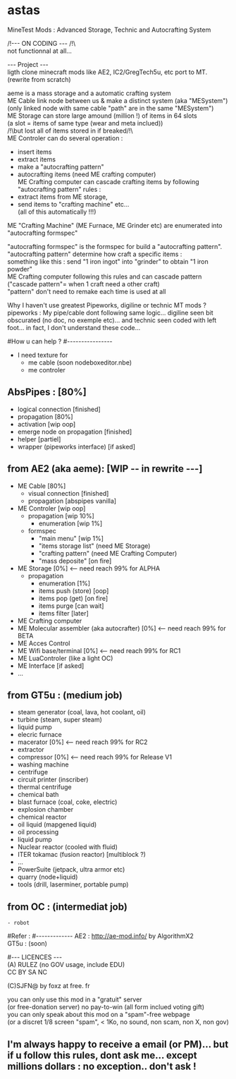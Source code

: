 # astas   
MineTest Mods : Advanced Storage, Technic and Autocrafting System   
   
/!\--- ON CODING --- /!\   
not functionnal at all... 

--- Project ---   
ligth clone minecraft mods like AE2, IC2/GregTech5u, etc port to MT.
(rewrite from scratch)

aeme is a mass storage and a automatic crafting system   
ME Cable link node between us & make a distinct system (aka "MESystem")   
(only linked node with same cable "path" are in the same "MESystem")   
ME Storage can store large amound (million !) of items in 64 slots    
(a slot = items of same type (wear and meta inclued))    
/!\but lost all of items stored in if breaked/!\   
ME Controler can do several operation :   
- insert items 
- extract items   
- make a "autocrafting pattern"   
- autocrafting items (need ME crafting computer)   
ME Crafting computer can cascade crafting items by following "autocrafting pattern" rules :   
- extract items from ME storage,    
- send items to "crafting machine" etc...    
(all of this automatically !!!)    
    
ME "Crafting Machine" (ME Furnace, ME Grinder etc) are enumerated into "autocrafting formspec"   
    
"autocrafting formspec" is the formspec for build a "autocrafting pattern".   
"autocrafting pattern" determine how craft a specific items :   
something like this : send "1 iron ingot" into "grinder" to obtain "1 iron powder"  
ME Crafting computer following this rules and can cascade pattern   
("cascade pattern"= when 1 craft need a other craft)   
"pattern" don't need to remake each time is used at all

<troll mode="bashing">   
Why I haven't use greatest Pipeworks, digiline or technic MT mods ?   
pipeworks : My pipe/cable dont following same logic...       
digiline seen bit obscurated (no doc, no exemple etc)...   
and technic seen coded with <here>left foot</here>...   
in fact, I don't understand these code...   
</troll>   

#How u can help ?
#----------------
- I need texture for
	- me cable (soon nodeboxeditor.nbe)
	- me controler	
	
AbsPipes : [80%]   
----------   
 - logical connection [finished]
 - propagation [80%]
 - activation [wip oop]
 - emerge node on propagation [finished]
 - helper [partiel]    
 - wrapper (pipeworks interface) [if asked]
     
from AE2 (aka aeme): [WIP -- in rewrite ---]
----------   
  - ME Cable [80%]
	- visual connection [finished]
	- propagation [abspipes vanilla]
  - ME Controler [wip oop]
	- propagation [wip 10%]
		- enumeration [wip 1%]
	- formspec
		- "main menu" [wip 1%]
		- "items storage list" (need ME Storage)
		- "crafting pattern" (need ME Crafting Computer)
		- "mass deposite" [on fire]
  - ME Storage [0%] <-- need reach 99% for ALPHA
	- propagation
		- enumeration [1%]
		- items push (store) [oop]
		- items pop (get) [on fire]
		- items purge [can wait]
		- items filter [later]
  - ME Crafting computer 		
  - ME Molecular assembler (aka autocrafter) [0%]   <-- need reach 99% for BETA   
  - ME Acces Control
  - ME Wifi base/terminal [0%] <-- need reach 99% for RC1   
  - ME LuaControler (like a light OC)   
  - ME Interface [if asked]  
  - ...   

         
from GT5u : (medium job)     
-----------     
   - steam generator (coal, lava, hot coolant, oil)    
   - turbine (steam, super steam)       
   - liquid pump     
   - elecric furnace    
   - macerator [0%] <-- need reach 99% for RC2   
   - extractor    
   - compressor [0%] <-- need reach 99% for Release V1       
   - washing machine    
   - centrifuge    
   - circuit printer (inscriber)    
   - thermal centrifuge    
   - chemical bath    
   - blast furnace (coal, coke, electric)      
   - explosion chamber   
   - chemical reactor  
   - oil liquid (mapgened liquid)    
   - oil processing    
   - liquid pump    
   - Nuclear reactor (cooled with fluid)    
   - ITER tokamac (fusion reactor) [multiblock ?)   
   - ...
   - PowerSuite (jetpack, ultra armor etc)    
   - quarry (node+liquid)    
   - tools (drill, laserminer, portable pump)    
   
from OC : (intermediat job)     
---------    
	- robot    
	
#Refer :
#-------------
AE2 : http://ae-mod.info/ by AlgorithmX2   
GT5u : (soon)


#--- LICENCES ---   
(A) RULEZ (no GOV usage, include EDU)        
CC BY SA NC   

(C)SJFN@ by foxz at free. fr

you can only use this mod in a "gratuit" server   
(or free-donation server)
no pay-to-win (all form inclued voting gift)      
you can only speak about this mod on a "spam"-free webpage    
(or a discret 1/8 screen "spam", < 1Ko, no sound, non scam, non X, non gov)    

I'm always happy to receive a email (or PM)...
but if u follow this rules, dont ask me...
except millions dollars : no exception.. don't ask !   
----------------   
   
	